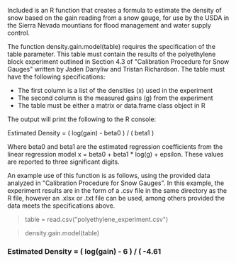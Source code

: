 Included is an R function that creates a formula to estimate the density of snow based on the gain reading from a snow gauge, for use by the USDA in the Sierra Nevada mountians for flood management and water supply control.  

The function density.gain.model(table) requires the specification of the table parameter. This table must contain the results of the polyethylene block experiment outlined in Section 4.3 of "Calibration Procedure for Snow Gauges" written by Jaden Danyliw and Tristan Richardson. The table must have the following specifications:
- The first column is a list of the densities (x) used in the experiment
- The second column is the measured gains (g) from the experiment
- The table must be either a matrix or data.frame class object in R

The output will print the following to the R console:

Estimated Density = ( log(gain) - beta0 ) / ( beta1 )

Where beta0 and beta1 are the estimated regression coefficients from the linear regression model x = beta0 + beta1 * log(g) + epsilon. These values are reported to three significant digits. 

An example use of this function is as follows, using the provided data analyzed in "Calibration Procedure for Snow Gauges". In this example, the experiment results are in the form of a .csv file in the same directory as the R file, however an .xlsx or .txt file can be used, among others provided the data meets the specifications above.

> table = read.csv("polyethylene_experiment.csv")

> density.gain.model(table)
### Estimated Density = ( log(gain) - 6 ) / ( -4.61 
